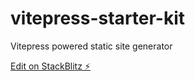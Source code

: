 # vitepress-starter-kit

Vitepress powered static site generator

[Edit on StackBlitz ⚡️](https://stackblitz.com/edit/vitepress-starter-kit)
